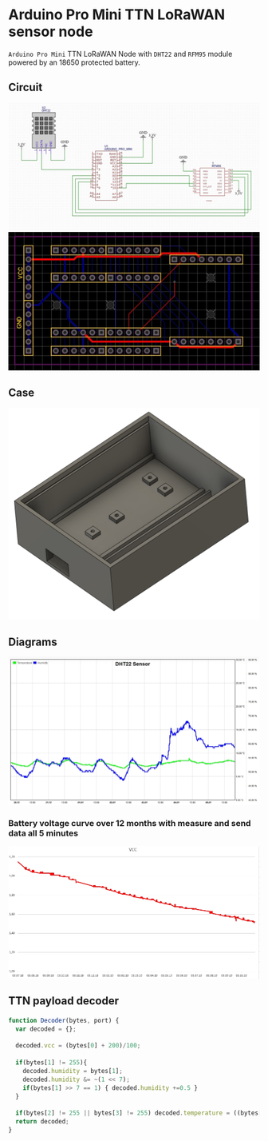 # Arduino Pro Mini TTN LoRaWAN sensor node

`Arduino Pro Mini` TTN LoRaWAN Node with `DHT22` and `RFM95` module powered by an 18650 protected battery.

## Circuit

<img src="img/circuit.jpg">
<img src="gerber/promini_rfm95.jpg">

## Case

<img src="img/case_3d.jpg">

## Diagrams 
<img src="img/value_plot.jpg">

### Battery voltage curve over 12 months with measure and send data all 5 minutes

<img src="img/vcc_plot.jpg">

## TTN payload decoder

```javascript
function Decoder(bytes, port) {
  var decoded = {};
  
  decoded.vcc = (bytes[0] + 200)/100;
  
  if(bytes[1] != 255){
    decoded.humidity = bytes[1]; 
    decoded.humidity &= ~(1 << 7);
    if(bytes[1] >> 7 == 1) { decoded.humidity +=0.5 }
  }
  
  if(bytes[2] != 255 || bytes[3] != 255) decoded.temperature = ((bytes[2]<<24>>16 | bytes[3]) / 10);
  return decoded;
}
```


